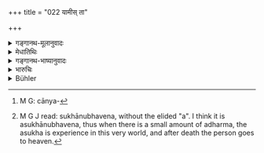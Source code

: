 +++
title = "022 यामीस् ता"

+++

<details><summary>गङ्गानथ-मूलानुवादः</summary>

That personality, having suffered those torments inflicted by Yama, and thereby freed from sin, again enters into those very material substances, each in due proportion.—(22)
</details>

<details><summary>मेधातिथिः</summary>

प्राग्व्याख्यातो ऽयम् । एतच् चास्यश्लोकचतुष्टयस्य[^६९] तात्पर्यम् । यदि भूयान् अधर्मस् तदा याम्यो यातनाः, न तु स्वल्पे ऽधर्मे, अस्मिन्न् एव लोके ऽसुखानुभवेन[^७०] स्वर्गावाप्तिः ॥ १२.२२ ॥


[^७०]:
     M G J read: sukhānubhavena, without the elided "a". I think it is asukhānubhavena, thus when there is a small amount of adharma, the asukha is experience in this very world, and after death the person goes to heaven.


[^६९]:
     M G: cānya-
</details>

<details><summary>गङ्गानथ-भाष्यानुवादः</summary>

The sense of this has been already explained before.

The purport of these four verses is as follows:—It is only when there is a large amount of vice, that these torments are inflicted by Yama,—and not when there is a small amount of vice (and a larger amount of virtue); in which latter case heavenly happiness is experienced in this world itself.—(22)
</details>

<details><summary>भारुचिः</summary>

पुनर् अस्य कर्मजस्य शरीरस्य प्रतिपत्त्यर्थं ता एव पञ्चभूतमात्रा अब्येति । येन न ताभिर् विना पुरुषस्योपभोगः संभवति ॥ १२.२२ ॥
</details>

<details><summary>Bühler</summary>

022	The individual soul, having endured those torments of Yama, again enters, free from taint, those very five elements, each in due proportion.
</details>
